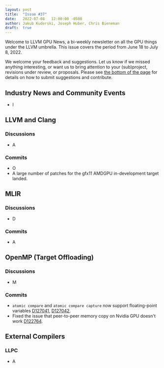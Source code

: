 ```yaml
---
layout: post
title:  "Issue #37"
date:   2022-07-08   12:00:00 -0500
author: Jakub Kuderski, Joseph Huber, Chris Bieneman
draft:  true
---
```


Welcome to LLVM GPU News, a bi-weekly newsletter on all the GPU things under the LLVM umbrella.
This issue covers the period from June 18 to July 8, 2022.

We welcome your feedback and suggestions. Let us know if we missed anything interesting, or want us to bring attention to your (sub)project, revisions under review, or proposals. Please see [the bottom of the page](https://llvm-gpu-news.github.io/about/) for details on how to submit suggestions and contribute.


## Industry News and Community Events

* I


##  LLVM and Clang

### Discussions

* A

### Commits

* O
* A large number of patches for the gfx11 AMDGPU in-development target landed.


## MLIR

### Discussions

* D

### Commits

* A


## OpenMP (Target Offloading)

### Discussions

* M

### Commits

* `atomic compare` and `atomic compare capture` now support floating-point variables [D127041](https://reviews.llvm.org/D127041), [D127042](https://reviews.llvm.org/D127042).
* Fixed the issue that peer-to-peer memory copy on Nvidia GPU doesn't work [D122764](https://reviews.llvm.org/D122764).

## External Compilers

### LLPC

* A
